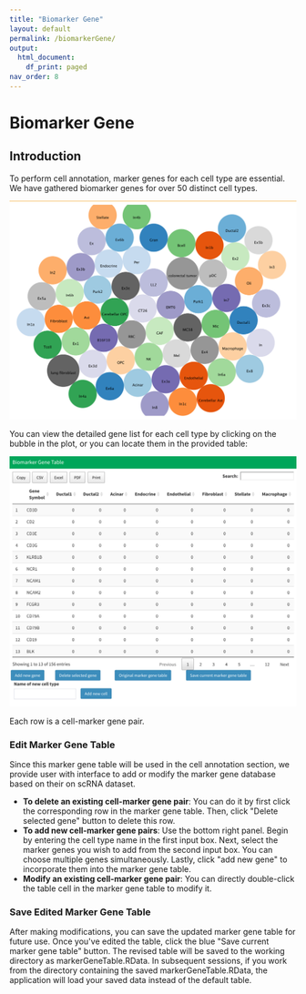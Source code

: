 ```yaml
---
title: "Biomarker Gene"
layout: default
permalink: /biomarkerGene/
output:
  html_document:
    df_print: paged
nav_order: 8
---
```


# Biomarker Gene

## Introduction

To perform cell annotation, marker genes for each cell type are essential. We have gathered biomarker genes for over 50 distinct cell types.

<p align="center"><img src="../pic/markerGeneSea.png" alt="Marker gene database" style="zoom:80%;" /></p>

You can view the detailed gene list for each cell type by clicking on the bubble in the plot, or you can locate them in the provided table:

<p align="center"><img src="../pic/markerGeneTable.png" alt="Marker gene table" style="zoom:50%;" /></p>

Each row is a cell-marker gene pair. 

### Edit Marker Gene Table

Since this marker gene table will be used in the cell annotation section, we provide user with interface to add or modify the marker gene database based on their on scRNA dataset.

* **To delete an existing cell-marker gene pair**: You can do it by first click the corresponding row in the marker gene table. Then, click "Delete selected gene" button to delete this row.
* **To add new cell-marker gene pairs**: Use the bottom right panel. Begin by entering the cell type name in the first input box. Next, select the marker genes you wish to add from the second input box. You can choose multiple genes simultaneously. Lastly, click "add new gene" to incorporate them into the marker gene table.
* **Modify an existing cell-marker gene pair**: You can directly double-click the table cell in the marker gene table to modify it.


### Save Edited Marker Gene Table

After making modifications, you can save the updated marker gene table for future use. Once you've edited the table, click the blue "Save current marker gene table" button. The revised table will be saved to the working directory as markerGeneTable.RData. In subsequent sessions, if you work from the directory containing the saved markerGeneTable.RData, the application will load your saved data instead of the default table.
